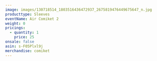 ```yaml
---
image: images/130718514_1803516436472937_2675819476449675647_n.jpg
producttype: Sleeves
eventName: Air Comiket 2
weight: 0
pricings:
  - quantity: 1
    price: 25
onsale: false
asin: s-F05Plxl9j
merchandise: comiket
---
```

